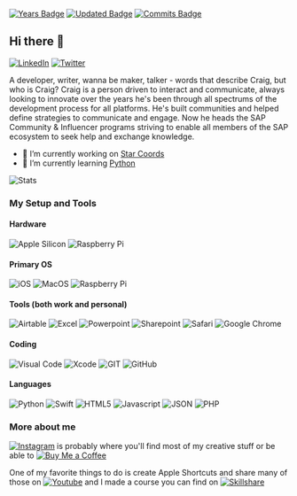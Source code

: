 [![Years Badge](https://badges.pufler.dev/years/ccmehil)](https://badges.pufler.dev) [![Updated Badge](https://badges.pufler.dev/updated/ccmehil/ccmehil)](https://badges.pufler.dev) [![Commits Badge](https://badges.pufler.dev/commits/monthly/ccmehil)](https://badges.pufler.dev)

## Hi there 👋

[![LinkedIn](https://img.shields.io/badge/LinkedIn-0077B5?style=for-the-badge&logo=linkedin&logoColor=white "LinkedIn")](http://www.linkedin.com/in/ccmehil) [![Twitter](https://img.shields.io/badge/Twitter-1DA1F2?style=for-the-badge&logo=twitter&logoColor=white "Twitter")](https://www.twitter.com/ccmehil)

A developer, writer, wanna be maker, talker - words that describe Craig, but who is Craig? Craig is a person driven to interact and communicate, always looking to innovate over the years he's been through all spectrums of the development process for all platforms. He's built communities and helped define strategies to communicate and engage. Now he heads the SAP Community & Influencer programs striving to enable all members of the SAP ecosystem to seek help and exchange knowledge.



- 🔭 I’m currently working on [Star Coords](https://github.com/ccmehil/star_coords)
- 🌱 I’m currently learning [Python](https://www.python.org)

![Stats](https://github-readme-stats.vercel.app/api?username=ccmehil "")

### My Setup and Tools

#### Hardware
![Apple Silicon](https://img.shields.io/badge/apple%20silicon-333333?style=for-the-badge&logo=apple&logoColor=white "Apple Silicon") ![Raspberry Pi](https://img.shields.io/badge/Raspberry%20Pi-A22846?style=for-the-badge&logo=Raspberry%20Pi&logoColor=white "Raspberry Pi")

#### Primary OS
![iOS](https://img.shields.io/badge/iOS-000000?style=for-the-badge&logo=ios&logoColor=white "iOS") ![MacOS](https://img.shields.io/badge/mac%20os-000000?style=for-the-badge&logo=apple&logoColor=white "MacOS") ![Raspberry Pi](https://img.shields.io/badge/Raspberry%20Pi-A22846?style=for-the-badge&logo=Raspberry%20Pi&logoColor=white "Raspberry Pi")

#### Tools (both work and personal)
![Airtable](https://img.shields.io/badge/Airtable-18BFFF?style=for-the-badge&logo=Airtable&logoColor=white "Airtable") ![Excel](https://img.shields.io/badge/Microsoft_Excel-217346?style=for-the-badge&logo=microsoft-excel&logoColor=white "Excel") ![Powerpoint](https://img.shields.io/badge/Microsoft_PowerPoint-B7472A?style=for-the-badge&logo=microsoft-powerpoint&logoColor=white "Powerpoint") ![Sharepoint](https://img.shields.io/badge/Microsoft_SharePoint-0078D4?style=for-the-badge&logo=microsoft-sharepoint&logoColor=white "Sharepoint") ![Safari](https://img.shields.io/badge/Safari-FF1B2D?style=for-the-badge&logo=Safari&logoColor=white "Safari") ![Google Chrome](https://img.shields.io/badge/Google_chrome-4285F4?style=for-the-badge&logo=Google-chrome&logoColor=white "Google Chrome") 

#### Coding
![Visual Code](https://img.shields.io/badge/Visual_Studio_Code-0078D4?style=for-the-badge&logo=visual%20studio%20code&logoColor=white "Visual Code") ![Xcode](https://img.shields.io/badge/Xcode-007ACC?style=for-the-badge&logo=Xcode&logoColor=white "Xcode") ![GIT](https://img.shields.io/badge/GIT-E44C30?style=for-the-badge&logo=git&logoColor=white "Git") ![GitHub](https://img.shields.io/badge/GitHub-100000?style=for-the-badge&logo=github&logoColor=white "GitHub") 

#### Languages
![Python](https://img.shields.io/badge/Python-FFD43B?style=for-the-badge&logo=python&logoColor=blue "Python") ![Swift](https://img.shields.io/badge/Swift-FA7343?style=for-the-badge&logo=swift&logoColor=white "Swift") ![HTML5](https://img.shields.io/badge/HTML5-E34F26?style=for-the-badge&logo=html5&logoColor=white "HTML5") ![Javascript](https://img.shields.io/badge/JavaScript-323330?style=for-the-badge&logo=javascript&logoColor=F7DF1E "Javascript") ![JSON](https://img.shields.io/badge/json-5E5C5C?style=for-the-badge&logo=json&logoColor=white "JSON") ![PHP](https://img.shields.io/badge/PHP-777BB4?style=for-the-badge&logo=php&logoColor=white "PHP")

### More about me
[![Instagram](https://img.shields.io/badge/Instagram-E4405F?style=for-the-badge&logo=instagram&logoColor=white "Instagram")](https://www.instagram.com/ccmehil/) is probably where you'll find most of my creative stuff or be able to [![Buy Me a Coffee](https://img.shields.io/badge/Buy_Me_A_Coffee-FFDD00?style=for-the-badge&logo=buy-me-a-coffee&logoColor=black "Buy Me a Coffee")](https://www.buymeacoffee.com/ccmehil)

One of my favorite things to do is create Apple Shortcuts and share many of those on [![Youtube](https://img.shields.io/badge/YouTube-FF0000?style=for-the-badge&logo=youtube&logoColor=white "Youtube")](http://www.youtube.com/user/ccmehil) and I made a course you can find on [![Skillshare](https://img.shields.io/badge/skill%20share-002333?style=for-the-badge&logo=skillshare&logoColor=white "Skillshare")](https://skl.sh/2xA7nZs)

<!--
**ccmehil/ccmehil** is a ✨ _special_ ✨ repository because its `README.md` (this file) appears on your GitHub profile.

Here are some ideas to get you started:

- 🔭 I’m currently working on ...
- 🌱 I’m currently learning ...
- 👯 I’m looking to collaborate on ...
- 🤔 I’m looking for help with ...
- 💬 Ask me about ...
- 📫 How to reach me: ...
- 😄 Pronouns: ...
- ⚡ Fun fact: ...

![Contributions](https://github-profile-summary-cards.vercel.app/api/cards/profile-details?username=ccmehil&theme=vue "")
![Streak](https://github-readme-streak-stats.herokuapp.com/?user=ccmehil "")
![Trophy](https://github-profile-trophy.vercel.app/?username=ccmehil "")
![Top Languages](https://github-readme-stats.vercel.app/api/top-langs/?username=ccmehil "")
-->
